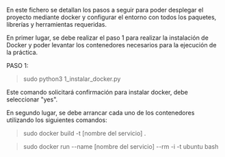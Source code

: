 En este fichero se detallan los pasos a seguir para poder desplegar el proyecto mediante docker y configurar el entorno con todos los paquetes, librerías y herramientas requeridas.

En primer lugar, se debe realizar el paso 1 para realizar la instalación de Docker y poder levantar los contenedores necesarios para la ejecución de la práctica.

PASO 1:

   > sudo python3 1_instalar_docker.py

   Este comando solicitará confirmación para instalar docker, debe seleccionar "yes".


En segundo lugar, se debe arrancar cada uno de los contenedores utilizando los siguientes comandos:

> sudo docker build -t [nombre del servicio] .

> sudo docker run --name [nombre del servicio] --rm -i -t ubuntu bash